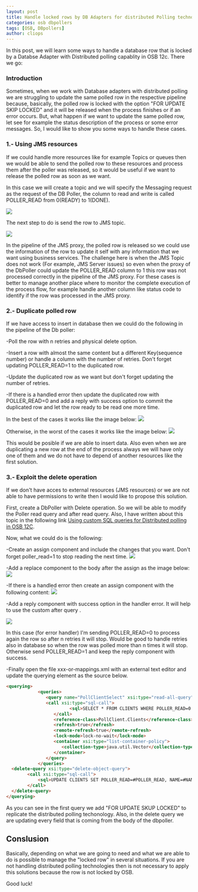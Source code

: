```yaml
---
layout: post
title: Handle locked rows by DB Adapters for distributed Polling technologies in OSB 12c
categories: osb dbpollers
tags: [OSB, DBpollers]
author: cliops
---
```

In this post, we will learn some ways to handle a database row that is locked by a Databse Adapter with Distributed polling capablity in OSB 12c. There we go:

### Introduction ###

Sometimes, when we work with Database adapters with distributed polling we are struggling to update the same polled row in the respective pipeline because, basically, the polled row is locked with the option "FOR UPDATE SKIP LOCKED" and it will be released when the process finishes or if an error occurs. But, what happen if we want to update the same polled row, let see for example the status description of the process or some error messages. So, I would like to show you some ways to handle these cases.

### 1.- Using JMS resources ###

If we could handle more resources like for example Topics or queues then we would be able to send the polled row to these resources and process them after the poller was released, so it would be useful if we want to release the polled row as soon as we want.

In this case we will create a topic and we will specify the Messaging request as the request of the DB Poller, the column to read and write is called POLLER_READ from 0(READY) to 1(DONE).

 ![](/images/2017-03-15-DBPollers-update-locked-rows-OSB_12C/Image2.jpg)

The next step to do is send the row to JMS topic.

  ![](/images/2017-03-15-DBPollers-update-locked-rows-OSB_12C/Image3.jpg)

In the pipeline of the JMS proxy, the polled row is released so we could use the information of the row to update it self with any information that we want using business services. The challenge here is when the JMS Topic does not work (For example, JMS Server issues) so even when the proxy of the DbPoller could update the POLLER_READ column to 1 this row was not processed correctly in the pipeline of the JMS proxy. For these cases is better to manage another place where to monitor the complete execution of the process flow, for example handle another column like status code to identify if the row was processed in the JMS proxy.


### 2.- Duplicate polled row ###

If we have access to insert in database then we could do the following in the pipeline of the Db poller:

-Poll the row with n retries and physical delete option.

-Insert a row with almost the same content but a different Key(sequence number) or handle a column with the number of retries. Don't forget updating POLLER_READ=1 to the duplicated row.

-Update the duplicated row as we want but don't forget updating the number of retries.

-If there is a handled error then update the duplicated row with POLLER_READ=0 and add a reply with success option to commit the duplicated row and let the row ready to be read one more time.

In the best of the cases it works like the image below:
![](/images/2017-03-15-DBPollers-update-locked-rows-OSB_12C/Image4.jpg)

Otherwise, in the worst of the cases it works like the image below:
![](/images/2017-03-15-DBPollers-update-locked-rows-OSB_12C/Image5.jpg)

This would be posible if we are able to insert data. Also even when we are duplicating a new row at the end of the process always we will have only one of them and we do not have to depend of another resources like the first solution.


### 3.- Exploit the delete operation ###

If we don't have acces to external resources (JMS resources) or we are not able to have permissions to write then I would like to propose this solution.

First, create a DbPoller with Delete operation. So we will be able to modify the Poller read query and after read query. Also, I have written about this topic in the following link [Using custom SQL queries for Distributed polling in OSB 12C](http://blog.sysco.no/osb/pollers/Use_custom_sql_Distributed_Polling_OSB_12C/).

Now, what we could do is the following:

-Create an assign component and include the changes that you want. Don't forget poller_read=1 to stop reading the next time.
![](/images/2017-03-15-DBPollers-update-locked-rows-OSB_12C/Image6.jpg)

-Add a replace component to the body after the assign as the image below:
![](/images/2017-03-15-DBPollers-update-locked-rows-OSB_12C/Image9.jpg)

-If there is a handled error then create an assign component with the following content:
![](/images/2017-03-15-DBPollers-update-locked-rows-OSB_12C/Image7.jpg)

-Add a reply component with success option in the handler error. It will help to use the custom after query .

![](/images/2017-03-15-DBPollers-update-locked-rows-OSB_12C/Image8.jpg)

In this case (for error handler) I'm sending POLLER_READ=0 to process again the row so after n retries it will stop. Would be good to handle retries also in database so when the row was polled more than n times it will stop. Otherwise send POLLER_READ=1 and keep the reply component with success.

-Finally open the file xxx-or-mappings.xml with an external text editor and update the querying element as the source below.

```html
<querying>
            <queries>
               <query name="PollClientSelect" xsi:type="read-all-query">
               <call xsi:type="sql-call">
                        <sql>SELECT * FROM CLIENTS WHERE POLLER_READ=0 AND TIMESTAMP &lt;= SYSDATE FOR UPDATE SKIP LOCKED</sql>
                  </call>
                  <reference-class>PollClient.Clients</reference-class>
                  <refresh>true</refresh>
                  <remote-refresh>true</remote-refresh>
                  <lock-mode>lock-no-wait</lock-mode>
                  <container xsi:type="list-container-policy">
                     <collection-type>java.util.Vector</collection-type>
                  </container>
               </query>
            </queries>
  <delete-query xsi:type="delete-object-query">
		<call xsi:type="sql-call">
			<sql>UPDATE CLIENTS SET POLLER_READ=#POLLER_READ, NAME=#NAME,TIMESTAMP=#TIMESTAMP,DESCRIPTION=#DESCRIPTION WHERE ID=#ID</sql>
		</call>
  </delete-query>
</querying>

```
As you can see in the first query we add "FOR UPDATE SKUP LOCKED" to replicate the distributed polling techonology. Also, in the delete query we are updating every field that is coming from the body of the dbpoller.

## Conslusion ##

Basically, depending on what we are going to need and what we are able to do is possible to manage the "locked row" in several situations. If you are not handling distributed polling technologies then is not necessary to apply this solutions because the row is not locked by OSB.

Good luck!
